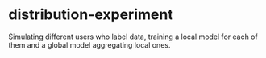 # distribution-experiment

Simulating different users who label data, training a local model for each of them and a global model aggregating local ones.
